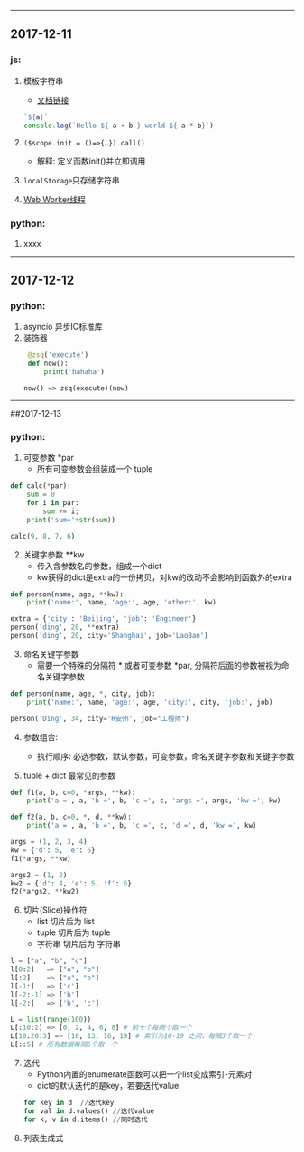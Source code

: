 **********
## 2017-12-11

### js:
1.  模板字符串
    * [文档链接]( https://developer.mozilla.org/zh-CN/docs/Web/JavaScript/Reference/template_strings)

    ```js
    `${a}`
    console.log(`Hello ${ a + b } world ${ a * b}`)
    ```
2.  `($scope.init = ()=>{…}).call()`
    * 解释: 定义函数init()并立即调用
3.  `localStorage`只存储字符串  
4.  [Web Worker线程](https://developer.mozilla.org/zh-CN/docs/Web/API/Web_Workers_API) 

### python:
1. xxxx
**********
## 2017-12-12

### python:
1. asyncio 异步IO标准库
2. 装饰器 
   ```python
    @zsq('execute')
    def now():
        print('hahaha')
   ```
    ```
    now() => zsq(execute)(now)
    ```
**********
##2017-12-13

### python:
1. 可变参数 *par
    * 所有可变参数会组装成一个 tuple
```python
def calc(*par):
    sum = 0
    for i in par:
        sum += i;
    print('sum='+str(sum))

calc(9, 8, 7, 6)
```
2. 关键字参数 **kw
    * 传入含参数名的参数，组成一个dict
    * kw获得的dict是extra的一份拷贝，对kw的改动不会影响到函数外的extra
```python
def person(name, age, **kw):
    print('name:', name, 'age:', age, 'other:', kw)

extra = {'city': 'Beijing', 'job': 'Engineer'}
person('ding', 20, **extra)
person('ding', 20, city='Shanghai', job='LaoBan')
```
3. 命名关键字参数
    * 需要一个特殊的分隔符 * 或者可变参数 *par, 分隔符后面的参数被视为命名关键字参数
```python
def person(name, age, *, city, job):
    print('name:', name, 'age:', age, 'city:', city, 'job:', job)

person('Ding', 34, city='H安州', job="工程师")
```
4. 参数组合:
    * 执行顺序: 必选参数，默认参数，可变参数，命名关键字参数和关键字参数

5. tuple + dict 最常见的参数
```python
def f1(a, b, c=0, *args, **kw):
    print('a =', a, 'b =', b, 'c =', c, 'args =', args, 'kw =', kw)

def f2(a, b, c=0, *, d, **kw):
    print('a =', a, 'b =', b, 'c =', c, 'd =', d, 'kw =', kw)

args = (1, 2, 3, 4)
kw = {'d': 5, 'e': 6}
f1(*args, **kw)

args2 = (1, 2)
kw2 = {'d': 4, 'e': 5, 'f': 6}
f2(*args2, **kw2)
```

6. 切片(Slice)操作符
    * list 切片后为 list
    * tuple 切片后为 tuple
    * 字符串 切片后为 字符串
```python
l = ["a", "b", "c"]
l[0:2]   => ["a", "b"]
l[:2]    => ["a", "b"]
l[-1:]   => ['c']
l[-2:-1] => ['b']
l[-2:]   => ['b', 'c']

L = list(range(100))
L[:10:2] => [0, 2, 4, 6, 8] # 前十个每两个取一个
L[10:20:3] => [10, 13, 16, 19] # 索引为10-19 之间，每隔3个取一个
L[::5] # 所有数据每隔5个取一个
```
7.  迭代
    * Python内置的enumerate函数可以把一个list变成索引-元素对
    * dict的默认迭代的是key，若要迭代value: 
    ```python
    for key in d  //迭代key
    for val in d.values() //迭代value
    for k, v in d.items() //同时迭代
    ```
8.  列表生成式